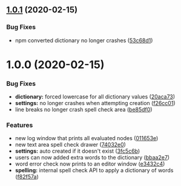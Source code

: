 ## [1.0.1](https://github.com/ashblue/unity-simple-spellcheck/compare/v1.0.0...v1.0.1) (2020-02-15)


### Bug Fixes

* npm converted dictionary no longer crashes ([53c68d1](https://github.com/ashblue/unity-simple-spellcheck/commit/53c68d1517e27a85d8146bab182118879155d7f7))

# 1.0.0 (2020-02-15)


### Bug Fixes

* **dictionary:** forced lowercase for all dictionary values ([20aca73](https://github.com/ashblue/unity-simple-spellcheck/commit/20aca73a471f078d24774f5ee80770c0f1896d24))
* **settings:** no longer crashes when attempting creation ([f26cc01](https://github.com/ashblue/unity-simple-spellcheck/commit/f26cc015d751230725ef1b58d34cd432ba6ebf0b))
* line breaks no longer crash spell check area ([be85df0](https://github.com/ashblue/unity-simple-spellcheck/commit/be85df067c7fd294bde549e59452864b8c8697a3))


### Features

* new log window that prints all evaluated nodes ([011653e](https://github.com/ashblue/unity-simple-spellcheck/commit/011653eb493609eb4ef1b389d8dbe70f6a3af132))
* new text area spell check drawer ([74032e0](https://github.com/ashblue/unity-simple-spellcheck/commit/74032e0326ec181fbf4c453d4a9a44759e1ed35d))
* **settings:** auto created if it doesn't exist ([3fc5c6b](https://github.com/ashblue/unity-simple-spellcheck/commit/3fc5c6b5c00897931ee86b95094eed7df627ef74))
* users can now added extra words to the dictionary ([bbaa2e7](https://github.com/ashblue/unity-simple-spellcheck/commit/bbaa2e7dfa2603cf760ec45621b86b30f1ce73a8))
* word error check now prints to an editor window ([e3432c4](https://github.com/ashblue/unity-simple-spellcheck/commit/e3432c46bc76addffc7258d33e34b6530a30d643))
* **spelling:** internal spell check API to apply a dictionary of words ([f82f57a](https://github.com/ashblue/unity-simple-spellcheck/commit/f82f57af283dae9fa7d018200337a42fe1c18073))
